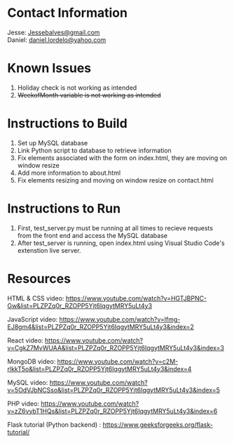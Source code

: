 # Contact Information
Jesse: Jessebalves@gmail.com  
Daniel: daniel.lordelo@yahoo.com

# Known Issues
1) Holiday check is not working as intended
2) ~~WeekofMonth variable is not working as intended~~

# Instructions to Build
1) Set up MySQL database
2) Link Python script to database to retrieve information
3) Fix elements associated with the form on index.html, they are moving on window resize
4) Add more information to about.html
5) Fix elements resizing and moving on window resize on contact.html

# Instructions to Run
1) First, test_server.py must be running at all times to recieve requests from the front end and access the MySQL database
2) After test_server is running, open index.html using Visual Studio Code's extenstion live server.
 
# Resources
HTML & CSS video: https://www.youtube.com/watch?v=HGTJBPNC-Gw&list=PLZPZq0r_RZOPP5Yjt6IqgytMRY5uLt4y3  

JavaScript video: https://www.youtube.com/watch?v=lfmg-EJ8gm4&list=PLZPZq0r_RZOPP5Yjt6IqgytMRY5uLt4y3&index=2  

React video: https://www.youtube.com/watch?v=CgkZ7MvWUAA&list=PLZPZq0r_RZOPP5Yjt6IqgytMRY5uLt4y3&index=3  

MongoDB video: https://www.youtube.com/watch?v=c2M-rlkkT5o&list=PLZPZq0r_RZOPP5Yjt6IqgytMRY5uLt4y3&index=4  

MySQL video: https://www.youtube.com/watch?v=5OdVJbNCSso&list=PLZPZq0r_RZOPP5Yjt6IqgytMRY5uLt4y3&index=5  

PHP video: https://www.youtube.com/watch?v=zZ6vybT1HQs&list=PLZPZq0r_RZOPP5Yjt6IqgytMRY5uLt4y3&index=6 
  
Flask tutorial (Python backend) : https://www.geeksforgeeks.org/flask-tutorial/  
